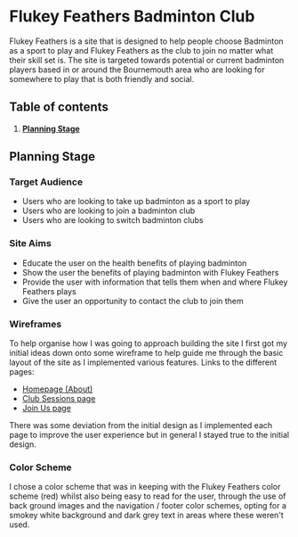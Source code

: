 # **Flukey Feathers Badminton Club**

Flukey Feathers is a site that is designed to help people choose Badminton as a sport to play and Flukey Feathers as the club to join no matter what their skill set is.
The site is targeted towards potential or current badminton players based in or around the Bournemouth area who are looking for somewhere to play that is both friendly and social. 

## Table of contents
1. [**Planning Stage**](#planning-stage)

## **Planning Stage**

### **Target Audience**
* Users who are looking to take up badminton as a sport to play
* Users who are looking to join a badminton club
* Users who are looking to switch badminton clubs

### **Site Aims**
* Educate the user on the health benefits of playing badminton
* Show the user the benefits of playing badminton with Flukey Feathers
* Provide the user with information that tells them when and where Flukey Feathers plays
* Give the user an opportunity to contact the club to join them

### **Wireframes**
To help organise how I was going to approach building the site I first got my initial ideas down onto some wireframe to help guide me through the basic layout of the site as I implemented various features. 
Links to the different pages:
* [Homepage (About)](docs/wireframes/home-about.png)
* [Club Sessions page](docs/wireframes/club-sessions.png)
* [Join Us page](docs/wireframes/join-us.png)

There was some deviation from the initial design as I implemented each page to improve the user experience but in general I stayed true to the initial design.

### **Color Scheme**
I chose a color scheme that was in keeping with the Flukey Feathers color scheme (red) whilst also being  easy to read for the user, through the use of back ground images and the navigation / footer color schemes, opting for a smokey white background and dark grey text in areas where these weren't used. 